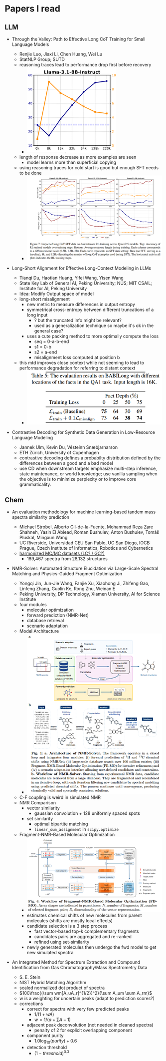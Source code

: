 # Papers I read

## LLM
- Through the Valley: Path to Effective Long CoT Training for Small Language Models
    - Renjie Luo, Jiaxi Li, Chen Huang, Wei Lu
    - StatNLP Group; SUTD
    - reasoning traces lead to performance drop first before recovery
        - ![fig 2 (llama 3.1 section)](images/through_the_valley/fig2_llama3.1_8b.png)
    - length of response decrease as more examples are seen
        - model learns more than superficial copying
    - using reasoning traces for cold start is good but enough SFT needs to be done
        - ![fig 7](images/through_the_valley/fig7.png)

- Long-Short Alignment for Effective Long-Context Modeling in LLMs
    - Tianqi Du, Haotian Huang, Yifei Wang, Yisen Wang
    - State Key Lab of General AI, Peking University; NUS; MIT CSAIL; Institute for AI, Peking University
    - Idea: Modify Output space of model
    - long-short misalignment
        - new metric to measure differences in output entropy
        - symmetrical cross-entropy between different truncations of a long input
            - ? but the truncated info might be relevant?
            - used as a generalization technique so maybe it's ok in the general case?
        - uses a cute packing method to more optimally compute the loss
            - seq = 0-a-b-end
            - s1 = 0-b
            - s2 = a-end
            - misalignment loss computed at position b
    - this mtd improves close context while not seeming to lead to performance degradation for referring to distant context
        - ![tab 5](images/long_short_alignment/tab5.png)

- Contrastive Decoding for Synthetic Data Generation in Low-Resource Language Modeling
    - Jannek Ulm, Kevin Du, Vésteinn Snæbjarnarson
    - ETH Zürich, University of Copenhagen
    - contrastive decoding defines a probabilty distribution defined by the differences between a good and a bad model
    - use CD when downstream targets emphasize multi-step inference, state maintenance, or world knowledge; use vanilla sampling when the objective is to minimize perplexity or to improve core grammaticality.

## Chem
- An evaluation methodology for machine learning-based tandem mass spectra similarity prediction
    - Michael Strobel, Alberto Gil-de-la-Fuente, Mohammad Reza Zare Shahneh, Yasin El Abiead, Roman Bushuiev, Anton Bushuiev, Tomáš Pluskal, Mingxun Wang
    - UC Riverside, Universidad CEU San Pablo, UC San Diego, IOCB Prague, Czech Institute of Informatics, Robotics and Cybernetics
    - [harmonized MC/MC datasets (LC? / GC?)](https://external.gnps2.org/gnpslibrary)
        - 189,467 spectra from 28,132 structures

- NMR-Solver: Automated Structure Elucidation via Large-Scale Spectral Matching and Physics-Guided Fragment Optimization
    -  Yongqi Jin, Jun-Jie Wang, Fanjie Xu, Xiaohong Ji, Zhifeng Gao, Linfeng Zhang, Guolin Ke, Rong Zhu, Weinan E
    - Peking University, DP Technology, Xiamen University, AI for Science Institute
    - four modules
        - molecular optimization
        - forward prediction (NMR-Net)
        - database retrieval
        - scenario adaptation
    - Model Architecture
        - ![fig 1](images/nmr_solver/fig1.png)
    - C-F coupling is weird in simulated NMR
    - NMR Comparison
        - vector similarity
            - gaussian convolution + 128 uniformly spaced spots
        - set similarity
            - optimal bipartite matching
            - `linear_sum_assignment` in `scipy.optimize`
    - Fragment-NMR-Based Molecular Optimization
        - ![fig 4](images/nmr_solver/fig4.png)
        - estimates chemical shifts of new molecules from parent molecules (shifts are mostly local effects)
        - candidate selection is a 3 step process
            - fast vector-based top-k complementary fragments
            - candidates pairs are aggregated and re-ranked
            - refined using set-similarity
        - newly generated molecules then undergo the fwd model to get new simulated spectra

- An Integrated Method for Spectrum Extraction and Compound Identification from Gas Chromatography/Mass Spectrometry Data
    - S. E. Stein
    - NIST Hybrid Matching Algorithm
    - scaled normalized dot product of spectra
    - $100\frac{(\sum wm[A_uA_r]^{1/2})^2}{\sum A_um \sum A_rm}$
    - w is a weighting for uncertain peaks (adapt to prediction scores?)
    - corrections
        - correct for spectra with very few predicted peaks
            - $1/(1+wA)$
            - $w=1/(a+\sum{A-1})$
        - adjacent peak deconvolution (not needed in cleaned spectra)
            - penalty of 2 for explicit overlapping component
        - component purity
            - $1.0 \log_{10}(purity) + 0.6$
        - detection threshold
            - $(1-threshold)^{0.3}$

